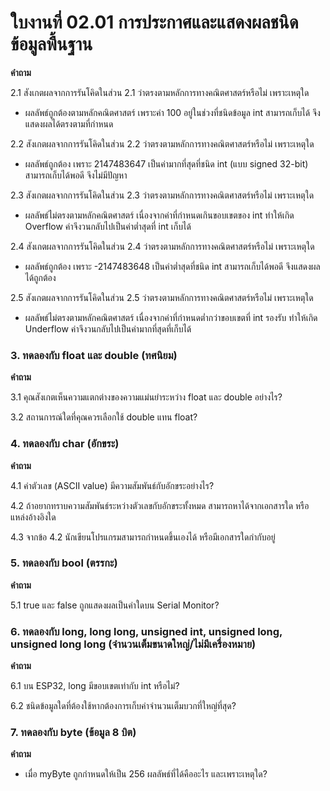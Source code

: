 # ใบงานที่ 02.01 การประกาศและแสดงผลชนิดข้อมูลพื้นฐาน

__คำถาม__

2.1  สังเกตผลจากการรันโคิดในส่วน 2.1 ว่าตรงตามหลักการทางคณิตศาสตร์หรือไม่ เพราะเหตุใด

- ผลลัพธ์ถูกต้องตามหลักคณิตศาสตร์ เพราะค่า 100 อยู่ในช่วงที่ชนิดข้อมูล int สามารถเก็บได้ จึงแสดงผลได้ตรงตามที่กำหนด

2.2  สังเกตผลจากการรันโคิดในส่วน 2.2 ว่าตรงตามหลักการทางคณิตศาสตร์หรือไม่ เพราะเหตุใด

- ผลลัพธ์ถูกต้อง เพราะ 2147483647 เป็นค่ามากที่สุดที่ชนิด int (แบบ signed 32-bit) สามารถเก็บได้พอดี จึงไม่มีปัญหา

2.3  สังเกตผลจากการรันโคิดในส่วน 2.3 ว่าตรงตามหลักการทางคณิตศาสตร์หรือไม่ เพราะเหตุใด

- ผลลัพธ์ไม่ตรงตามหลักคณิตศาสตร์ เนื่องจากค่าที่กำหนดเกินขอบเขตของ int ทำให้เกิด Overflow ค่าจึงวนกลับไปเป็นค่าต่ำสุดที่ int เก็บได้

2.4  สังเกตผลจากการรันโคิดในส่วน 2.4 ว่าตรงตามหลักการทางคณิตศาสตร์หรือไม่ เพราะเหตุใด

- ผลลัพธ์ถูกต้อง เพราะ -2147483648 เป็นค่าต่ำสุดที่ชนิด int สามารถเก็บได้พอดี จึงแสดงผลได้ถูกต้อง
  
2.5  สังเกตผลจากการรันโคิดในส่วน 2.5 ว่าตรงตามหลักการทางคณิตศาสตร์หรือไม่ เพราะเหตุใด

- ผลลัพธ์ไม่ตรงตามหลักคณิตศาสตร์ เนื่องจากค่าที่กำหนดต่ำกว่าขอบเขตที่ int รองรับ ทำให้เกิด Underflow ค่าจึงวนกลับไปเป็นค่ามากที่สุดที่เก็บได้

### 3. ทดลองกับ float และ double (ทศนิยม)

__คำถาม__ 

3.1 คุณสังเกตเห็นความแตกต่างของความแม่นยำระหว่าง float และ double อย่างไร? 

3.2 สถานการณ์ใดที่คุณควรเลือกใช้ double แทน float?

### 4. ทดลองกับ char (อักขระ)

__คำถาม__ 

4.1 ค่าตัวเลข (ASCII value) มีความสัมพันธ์กับอักขระอย่างไร?

4.2 ถ้าอยากทราบความสัมพันธ์ระหว่างตัวเลขกับอักขระทั้งหมด สามารถหาได้จากเอกสารใด หรือแหล่งอ้างอิงใด

4.3 จากข้อ 4.2 นักเขียนโปรแกรมสามารถกำหนดขึ้นเองได้ หรือมีเอกสารใดกำกับอยู่


### 5. ทดลองกับ bool (ตรรกะ)

__คำถาม__ 

5.1 true และ false ถูกแสดงผลเป็นค่าใดบน Serial Monitor?

### 6. ทดลองกับ long, long long, unsigned int, unsigned long, unsigned long long (จำนวนเต็มขนาดใหญ่/ไม่มีเครื่องหมาย)

__คำถาม__ 

6.1 บน ESP32, long มีขอบเขตเท่ากับ int หรือไม่? 

6.2 ชนิดข้อมูลใดที่ต้องใช้หากต้องการเก็บค่าจำนวนเต็มบวกที่ใหญ่ที่สุด?

### 7. ทดลองกับ byte (ข้อมูล 8 บิต)

__คำถาม__ 

- เมื่อ myByte ถูกกำหนดให้เป็น 256 ผลลัพธ์ที่ได้คืออะไร และเพราะเหตุใด?
